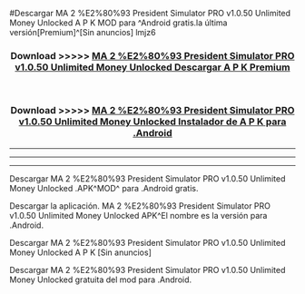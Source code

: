 #Descargar MA 2 %E2%80%93 President Simulator PRO v1.0.50 Unlimited Money Unlocked  A P K MOD para ^Android gratis.la última versión[Premium]^[Sin anuncios] lmjz6



<div align="center">
<h3>Download >>>>> <a href="https://es-web.web.app/?es= MA 2 %E2%80%93 President Simulator PRO v1.0.50 Unlimited Money Unlocked ">MA 2 %E2%80%93 President Simulator PRO v1.0.50 Unlimited Money Unlocked  Descargar A P K Premium</a></h3><br>

<h3>Download >>>>> <a href="https://es-web.web.app/?es= MA 2 %E2%80%93 President Simulator PRO v1.0.50 Unlimited Money Unlocked ">MA 2 %E2%80%93 President Simulator PRO v1.0.50 Unlimited Money Unlocked  Instalador de A P K para .Android</a></h3>
</div>


----------------------------------------------------------

----------------------------------------------------------

----------------------------------------------------------

Descargar MA 2 %E2%80%93 President Simulator PRO v1.0.50 Unlimited Money Unlocked  .APK^MOD^ para .Android gratis.

Descargar la aplicación. MA 2 %E2%80%93 President Simulator PRO v1.0.50 Unlimited Money Unlocked  APK^El nombre es la versión para .Android.

Descargar MA 2 %E2%80%93 President Simulator PRO v1.0.50 Unlimited Money Unlocked  A P K [Sin anuncios]

Descargar MA 2 %E2%80%93 President Simulator PRO v1.0.50 Unlimited Money Unlocked  gratuita del mod para .Android.